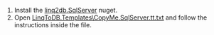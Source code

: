 1. Install the [linq2db.SqlServer](https://nuget.org/packages/linq2db.SqlServer/) nuget.
2. Open [LinqToDB.Templates\CopyMe.SqlServer.tt.txt](https://github.com/linq2db/examples/blob/master/SqlServer/GetStarted/LinqToDB.Templates/CopyMe.SqlServer.tt.txt) and follow the instructions inside the file.
